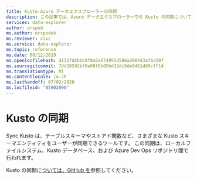 ```yaml
---
title: Kusto-Azure データエクスプローラーの同期
description: この記事では、Azure データエクスプローラーでの Kusto の同期について説明します。
services: data-explorer
author: orspod
ms.author: orspodek
ms.reviewer: zivc
ms.service: data-explorer
ms.topic: reference
ms.date: 08/12/2019
ms.openlocfilehash: d132fd2bbb9f0a5a674955d586a208443a76d197
ms.sourcegitcommit: 7dd20592bf0e08f8b05bd32dc9de8461d89cff14
ms.translationtype: MT
ms.contentlocale: ja-JP
ms.lasthandoff: 07/02/2020
ms.locfileid: "85902090"
---
```

# <a name="sync-kusto"></a>Kusto の同期

Sync Kusto は、テーブルスキーマやストアド関数など、さまざまな Kusto スキーマエンティティをユーザーが同期できるツールです。 この同期は、ローカルファイルシステム、Kusto データベース、および Azure Dev Ops リポジトリ間で行われます。

Kusto の同期に[ついては、GitHub を](https://github.com/microsoft/synckusto)参照してください。

